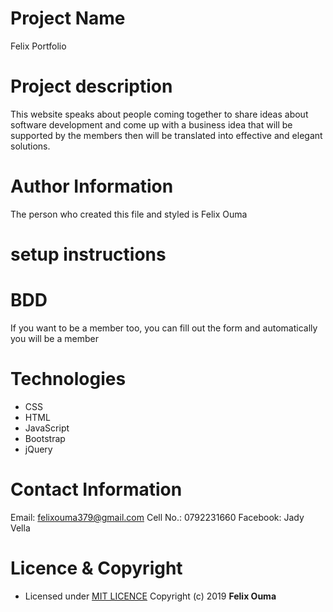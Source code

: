 # Project Name
Felix Portfolio

# Project description
This website speaks about people coming together to share ideas about software development and come up with a business idea that will be supported by the members then will be translated into effective and elegant solutions.

# Author Information
The person who created this file and styled is Felix Ouma

# setup instructions


# BDD
If you want to be a member too, you can fill out the form and automatically you will be a member

# Technologies
* CSS
* HTML
* JavaScript
* Bootstrap
* jQuery

# Contact Information
Email: felixouma379@gmail.com
Cell No.: 0792231660
Facebook: Jady Vella

# Licence & Copyright
- Licensed under [MIT LICENCE](LICENCE)
Copyright (c) 2019 **Felix Ouma**